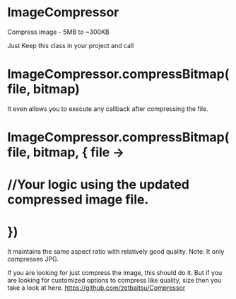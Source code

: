 # ImageCompressor
Compress image - 5MB to ~300KB

Just Keep this class in your project and call
# ImageCompressor.compressBitmap(file, bitmap)

It even allows you to execute any callback after compressing the file.
# ImageCompressor.compressBitmap(file, bitmap, { file -> 
#    //Your logic using the updated compressed image file.
# })

It maintains the same aspect ratio with relatively good quality.
Note: It only compresses JPG. 

If you are looking for just compress the image, this should do it.
But if you are looking for customized options to compress like quality, size then you take a look at here.
https://github.com/zetbaitsu/Compressor
